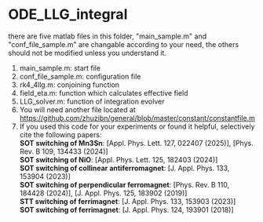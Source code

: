# ODE_LLG_integral
there are five matlab files in this folder, "main_sample.m" and "conf_file_sample.m" are changable according to your need, the others should not be modified unless you understand it.
1. main_sample.m: start file
2. conf_file_sample.m: configuration file
3. rk4_4llg.m: conjoining function
4. field_eta.m: function which calculates effective field
5. LLG_solver.m: function of integration evolver
6. You will need another file located at https://github.com/zhuzibn/general/blob/master/constant/constantfile.m
7. If you used this code for your experiments or found it helpful, selectively cite the following papers:  
**SOT switching of Mn3Sn**: [Appl. Phys. Lett. 127, 022407 (2025)], [Phys. Rev. B 109, 134433 (2024)]  
**SOT switching of NiO**: [Appl. Phys. Lett. 125, 182403 (2024)]  
**SOT switching of collinear antiferromagnet**: [J. Appl. Phys. 133, 153904 (2023)]  
**SOT switching of perpendicular ferromagnet**: [Phys. Rev. B 110, 184428 (2024)], [J. Appl. Phys. 125, 183902 (2019)]  
**STT switching of ferrimagnet**: [J. Appl. Phys. 133, 153903 (2023)]  
**SOT switching of ferrimagnet**: [J. Appl. Phys. 124, 193901 (2018)]  
